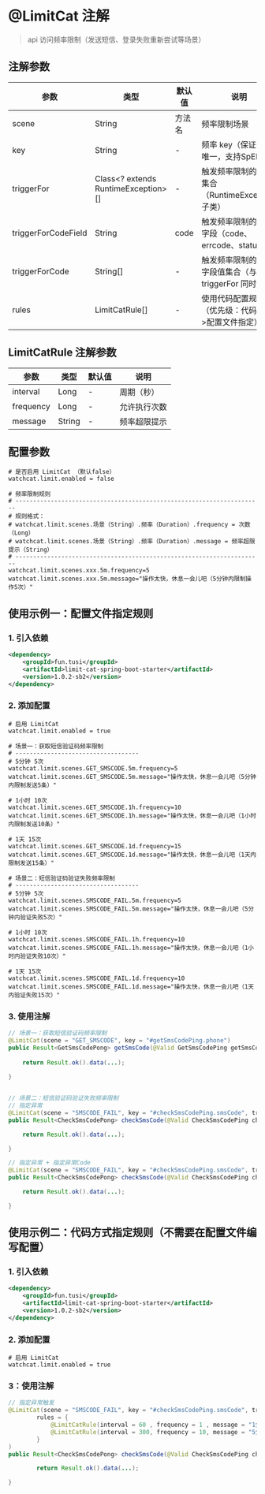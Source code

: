 # @LimitCat 注解
> api 访问频率限制（发送短信、登录失败重新尝试等场景）

## 注解参数
| 参数                 | 类型                                  | 默认值  | 说明                                |
|---------------------|-------------------------------------|------|-----------------------------------|
| scene               | String                              | 方法名  | 频率限制场景                            |
| key                 | String                              | -    | 频率 key（保证全局唯一，支持SpEL）             |
| triggerFor          | Class<? extends RuntimeException>[] | -    | 触发频率限制的异常集合（RuntimeException 子类）  |
| triggerForCodeField | String                              | code | 触发频率限制的异常字段（code、errcode、status等） |
| triggerForCode      | String[]                            | -    | 触发频率限制的异常字段值集合（与 triggerFor 同时使用） |
| rules               | LimitCatRule[]                      | -    | 使用代码配置规则（优先级：代码指定>配置文件指定）|

## LimitCatRule 注解参数
| 参数        | 类型    | 默认值 | 说明                             |
|-----------|-------|------|--------------------------------|
| interval  | Long  | -  | 周期（秒）                          |
| frequency | Long  | -| 允许执行次数                         |
| message   | String | -| 频率超限提示                         |

## 配置参数
```properties
# 是否启用 LimitCat （默认false）
watchcat.limit.enabled = false

# 频率限制规则
# ----------------------------------------------------------------------
# 规则格式：
# watchcat.limit.scenes.场景（String）.频率（Duration）.frequency = 次数（Long）
# watchcat.limit.scenes.场景（String）.频率（Duration）.message = 频率超限提示（String）
# ----------------------------------------------------------------------
watchcat.limit.scenes.xxx.5m.frequency=5
watchcat.limit.scenes.xxx.5m.message="操作太快，休息一会儿吧（5分钟内限制操作5次）"
```

## 使用示例一：配置文件指定规则
### 1. 引入依赖
```xml
<dependency>
    <groupId>fun.tusi</groupId>
    <artifactId>limit-cat-spring-boot-starter</artifactId>
    <version>1.0.2-sb2</version>
</dependency>
```

### 2. 添加配置
```properties
# 启用 LimitCat
watchcat.limit.enabled = true

# 场景一：获取短信验证码频率限制
# -----------------------------------
# 5分钟 5次
watchcat.limit.scenes.GET_SMSCODE.5m.frequency=5
watchcat.limit.scenes.GET_SMSCODE.5m.message="操作太快，休息一会儿吧（5分钟内限制发送5条）"

# 1小时 10次
watchcat.limit.scenes.GET_SMSCODE.1h.frequency=10
watchcat.limit.scenes.GET_SMSCODE.1h.message="操作太快，休息一会儿吧（1小时内限制发送10条）"

# 1天 15次
watchcat.limit.scenes.GET_SMSCODE.1d.frequency=15
watchcat.limit.scenes.GET_SMSCODE.1d.message="操作太快，休息一会儿吧（1天内限制发送15条）"

# 场景二：短信验证码验证失败频率限制
# -----------------------------------
# 5分钟 5次
watchcat.limit.scenes.SMSCODE_FAIL.5m.frequency=5
watchcat.limit.scenes.SMSCODE_FAIL.5m.message="操作太快，休息一会儿吧（5分钟内验证失败5次）"

# 1小时 10次
watchcat.limit.scenes.SMSCODE_FAIL.1h.frequency=10
watchcat.limit.scenes.SMSCODE_FAIL.1h.message="操作太快，休息一会儿吧（1小时内验证失败10次）"

# 1天 15次
watchcat.limit.scenes.SMSCODE_FAIL.1d.frequency=10
watchcat.limit.scenes.SMSCODE_FAIL.1d.message="操作太快，休息一会儿吧（1天内验证失败15次）"

```

### 3. 使用注解
```java
// 场景一：获取短信验证码频率限制
@LimitCat(scene = "GET_SMSCODE", key = "#getSmsCodePing.phone")
public Result<GetSmsCodePong> getSmsCode(@Valid GetSmsCodePing getSmsCodePing) {
    
    return Result.ok().data(...);
    
}


// 场景二：短信验证码验证失败频率限制
// 指定异常
@LimitCat(scene = "SMSCODE_FAIL", key = "#checkSmsCodePing.smsCode", triggerFor = BusinessException.class)
public Result<CheckSmsCodePong> checkSmsCode(@Valid CheckSmsCodePing checkSmsCodePing) {

    return Result.ok().data(...);

}

// 指定异常 + 指定异常Code
@LimitCat(scene = "SMSCODE_FAIL", key = "#checkSmsCodePing.smsCode", triggerFor = BusinessException.class, triggerForCode = {"1000","1001"})
public Result<CheckSmsCodePong> checkSmsCode(@Valid CheckSmsCodePing checkSmsCodePing) {

    return Result.ok().data(...);

}
```

## 使用示例二：代码方式指定规则（不需要在配置文件编写配置）
### 1. 引入依赖
```xml
<dependency>
    <groupId>fun.tusi</groupId>
    <artifactId>limit-cat-spring-boot-starter</artifactId>
    <version>1.0.2-sb2</version>
</dependency>
```

### 2. 添加配置
```properties
# 启用 LimitCat
watchcat.limit.enabled = true
```

### 3：使用注解
```java
// 指定异常触发
@LimitCat(scene = "SMSCODE_FAIL", key = "#checkSmsCodePing.smsCode", triggerFor = BusinessException.class, 
        rules = {
            @LimitCatRule(interval = 60 , frequency = 1 , message = "1分钟只能错误验证1次"),
            @LimitCatRule(interval = 300, frequency = 10, message = "5分钟只能错误验证10次")
        }
)
public Result<CheckSmsCodePong> checkSmsCode(@Valid CheckSmsCodePing checkSmsCodePing) {

        return Result.ok().data(...);

}
```